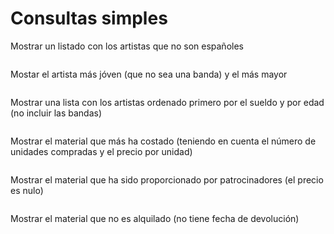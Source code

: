 # Consultas simples
Mostrar un listado con los artistas que no son españoles
```sql
```
Mostar el artista más jóven (que no sea una banda) y el más mayor
```sql
```
Mostrar una lista con los artistas ordenado primero por el sueldo y por edad (no incluir las bandas)
```sql
```
Mostrar el material que más ha costado (teniendo en cuenta el número de unidades compradas y el precio por unidad)
```sql
```
Mostrar el material que ha sido proporcionado por patrocinadores (el precio es nulo)
```sql
```
Mostrar el material que no es alquilado (no tiene fecha de devolución)
```sql
```